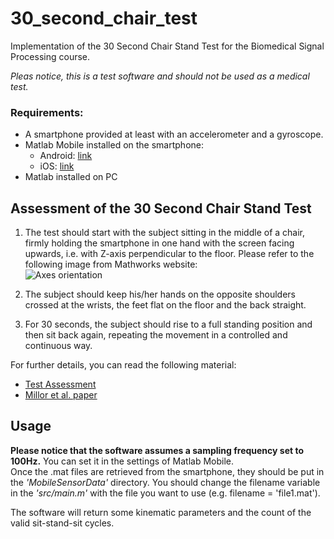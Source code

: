 # 30_second_chair_test
Implementation of the 30 Second Chair Stand Test for the Biomedical Signal Processing course.

*Pleas notice, this is a test software and should not be used as a medical test.*

### Requirements:
* A smartphone provided at least with an accelerometer and a gyroscope.
* Matlab Mobile installed on the smartphone:
  * Android: [link](https://play.google.com/store/apps/details?id=com.mathworks.matlabmobile&hl=it&gl=US)
  * iOS: [link](https://apps.apple.com/it/app/matlab-mobile/id370976661)
* Matlab installed on PC


## Assessment of the 30 Second Chair Stand Test
1. The test should start with the subject sitting in the middle of a chair, firmly holding the smartphone in one hand with the screen facing upwards, i.e. with Z-axis perpendicular to the floor. Please refer to the following image from Mathworks website:\
![Axes orientation](https://www.mathworks.com/matlabcentral/answers/uploaded_files/162922/image.jpeg)

2. The subject should keep his/her hands on the opposite shoulders crossed at the wrists, the feet flat on the floor and the back straight.

3. For 30 seconds, the subject should rise to a full standing position and then sit back again, repeating the movement in a controlled and continuous way.

For further details, you can read the following material:

- [Test Assessment](https://www.cdc.gov/steadi/pdf/STEADI-Assessment-30Sec-508.pdf)
- [Millor et al. paper](https://www2.unavarra.es/gesadj/depCSalud/mikel_izquierdo/06472000.pdf)


## Usage
**Please notice that the software assumes a sampling frequency set to 100Hz.** You can set it in the settings of Matlab Mobile.\
Once the .mat files are retrieved from the smartphone, they should be put in the *'MobileSensorData'* directory.
You should change the filename variable in the *'src/main.m'* with the file you want to use (e.g. filename = 'file1.mat').

The software will return some kinematic parameters and the count of the valid sit-stand-sit cycles.
